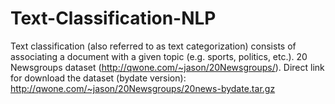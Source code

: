 # Text-Classification-NLP
Text classification  (also referred to as text categorization) consists of associating a  document with a given topic (e.g. sports, politics, etc.). 20 Newsgroups dataset  (http://qwone.com/~jason/20Newsgroups/).  Direct link for download the dataset (bydate version):  http://qwone.com/~jason/20Newsgroups/20news-bydate.tar.gz
